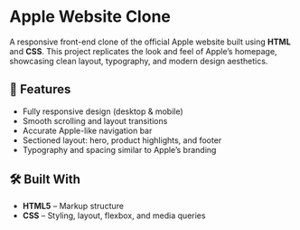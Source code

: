 #  Apple Website Clone

A responsive front-end clone of the official Apple website built using **HTML** and **CSS**. This project replicates the look and feel of Apple’s homepage, showcasing clean layout, typography, and modern design aesthetics.

## 🚀 Features

- Fully responsive design (desktop & mobile)
- Smooth scrolling and layout transitions
- Accurate Apple-like navigation bar
- Sectioned layout: hero, product highlights, and footer
- Typography and spacing similar to Apple’s branding

## 🛠️ Built With

- **HTML5** – Markup structure
- **CSS** – Styling, layout, flexbox, and media queries

